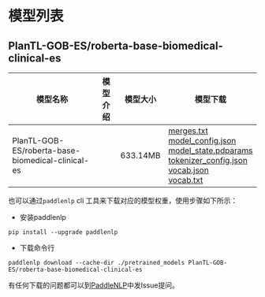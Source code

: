 #  模型列表

## PlanTL-GOB-ES/roberta-base-biomedical-clinical-es

| 模型名称 | 模型介绍 | 模型大小  | 模型下载 |
| --- | --- | --- | --- |
|PlanTL-GOB-ES/roberta-base-biomedical-clinical-es|  | 633.14MB | [merges.txt](https://bj.bcebos.com/paddlenlp/models/community/PlanTL-GOB-ES/roberta-base-biomedical-clinical-es/merges.txt)<br>[model_config.json](https://bj.bcebos.com/paddlenlp/models/community/PlanTL-GOB-ES/roberta-base-biomedical-clinical-es/model_config.json)<br>[model_state.pdparams](https://bj.bcebos.com/paddlenlp/models/community/PlanTL-GOB-ES/roberta-base-biomedical-clinical-es/model_state.pdparams)<br>[tokenizer_config.json](https://bj.bcebos.com/paddlenlp/models/community/PlanTL-GOB-ES/roberta-base-biomedical-clinical-es/tokenizer_config.json)<br>[vocab.json](https://bj.bcebos.com/paddlenlp/models/community/PlanTL-GOB-ES/roberta-base-biomedical-clinical-es/vocab.json)<br>[vocab.txt](https://bj.bcebos.com/paddlenlp/models/community/PlanTL-GOB-ES/roberta-base-biomedical-clinical-es/vocab.txt) |

也可以通过`paddlenlp` cli 工具来下载对应的模型权重，使用步骤如下所示：

* 安装paddlenlp

```shell
pip install --upgrade paddlenlp
```

* 下载命令行

```shell
paddlenlp download --cache-dir ./pretrained_models PlanTL-GOB-ES/roberta-base-biomedical-clinical-es
```

有任何下载的问题都可以到[PaddleNLP](https://github.com/PaddlePaddle/PaddleNLP)中发Issue提问。